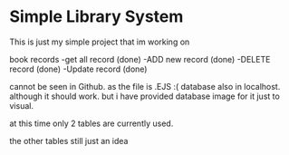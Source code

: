 # Simple Library System

This is just my simple project that im working on

book records
-get all record (done)
-ADD new record (done)
-DELETE record (done)
-Update record (done)


cannot be seen in Github. as the file is .EJS  :(
database also in localhost. although it should work. but i have provided database image for it just to visual.

at this time only 2 tables are currently used.

the other tables still just an idea
